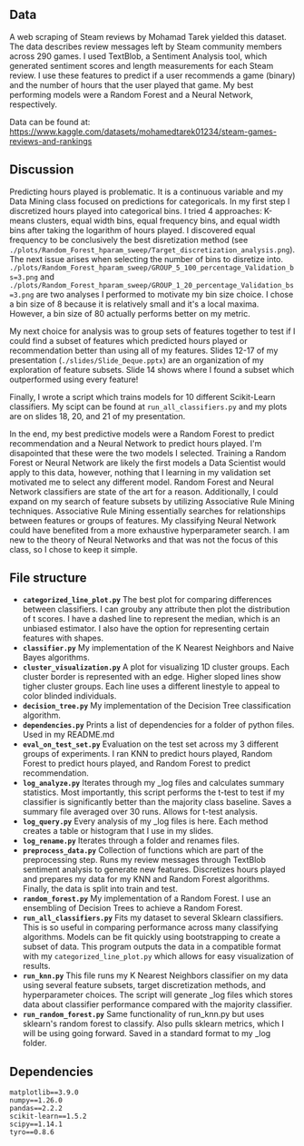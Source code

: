 
## Data

A web scraping of Steam reviews by Mohamad Tarek yielded this dataset. The data describes review messages left by
Steam community members across 290 games. I used TextBlob, a Sentiment Analysis tool, which generated sentiment scores and length measurements for each Steam review. I use these features to predict if a user recommends a game (binary) and
the number of hours that the user played that game. My best performing models were a Random Forest and a Neural Network, respectively.

Data can be found at:
https://www.kaggle.com/datasets/mohamedtarek01234/steam-games-reviews-and-rankings 

    
## Discussion

Predicting hours played is problematic. It is a continuous variable and my Data Mining class focused on predictions
for categoricals. In my first step I discretized hours played into categorical bins. I tried 4 approaches: K-means
clusters, equal width bins, equal frequency bins, and equal width bins after taking the logarithm of hours played. 
I discovered equal frequency to be conclusively the best disretization method (see `./plots/Random_Forest_hparam_sweep/Target_discretization_analysis.png`). The next issue arises when selecting the number of bins to disretize into. `./plots/Random_Forest_hparam_sweep/GROUP_5_100_percentage_Validation_bs=3.png` and `./plots/Random_Forest_hparam_sweep/GROUP_1_20_percentage_Validation_bs=3.png` are two analyses I performed to motivate my bin size choice. I chose a bin size of 8 because it is relatively small and it's a local maxima. However, a bin size of 80 actually performs better on my metric. 

My next choice for analysis was to group sets of features together to test if I could find a subset of features which predicted hours played or recommendation better than using all of my features. Slides 12-17 of my presentation (`./slides/Slide_Deque.pptx`) are an organization of my exploration of feature subsets. Slide 14 shows where I found a subset which outperformed using every feature!

Finally, I wrote a script which trains models for 10 different Scikit-Learn classifiers. My scipt can be found at `run_all_classifiers.py` and my plots are on slides 18, 20, and 21 of my presentation. 

In the end, my best predictive models were a Random Forest to predict recommendation and a Neural Network to predict hours played. I'm disapointed that these were the two models I selected. Training a Random Forest or Neural Network are likely the first models a Data Scientist would apply to this data, however, nothing that I learning in my validation set motivated me to select any different model. Random Forest and Neural Network classifiers are state of the art for a reason. Additionally, I could expand on my search of feature subsets by utilizing Associative Rule Mining techniques. Associative Rule Mining essentially searches for relationships between features or groups of features. My classifying Neural Network could have benefited from a more exhaustive hyperparameter search. I am new to the theory of Neural Networks and that was not the focus of this class, so I chose to keep it simple. 


## File structure

- **`categorized_line_plot.py`**
    The best plot for comparing differences between classifiers. I can grouby any attribute then plot
    the distribution of t scores. I have a dashed line to represent the median, which is an unbiased
    estimator. I also have the option for representing certain features with shapes. 
- **`classifier.py`**
    My implementation of the K Nearest Neighbors and Naive Bayes algorithms.
- **`cluster_visualization.py`**
    A plot for visualizing 1D cluster groups. Each cluster border is represented with an edge. Higher
    sloped lines show tigher cluster groups. Each line uses a different linestyle to appeal to color
    blinded individuals.
- **`decision_tree.py`**
    My implementation of the Decision Tree classification algorithm.
- **`dependencies.py`**
    Prints a list of dependencies for a folder of python files. Used in my README.md
- **`eval_on_test_set.py`**
    Evaluation on the test set across my 3 different groups of experiments. I ran KNN to predict hours played,
    Random Forest to predict hours played, and Random Forest to predict recommendation.
- **`log_analyze.py`**
    Iterates through my _log files and calculates summary statistics. Most importantly, this script
    performs the t-test to test if my classifier is significantly better than the majority class
    baseline. Saves a summary file averaged over 30 runs. Allows for t-test analysis. 
- **`log_query.py`**
    Every analysis of my _log files is here. Each method creates a table or histogram that I use
    in my slides. 
- **`log_rename.py`**
    Iterates through a folder and renames files. 
- **`preprocess_data.py`**
    Collection of functions which are part of the preprocessing step. Runs my review messages through 
    TextBlob sentiment analysis to generate new features. Discretizes hours played and prepares my data
    for my KNN and Random Forest algorithms. Finally, the data is split into train and test. 
- **`random_forest.py`**
    My implementation of a Random Forest. I use an ensembling of Decision Trees to achieve a Random Forest. 
- **`run_all_classifiers.py`**
    Fits my dataset to several Sklearn classifiers. This is so useful in comparing performance across 
    many classifying algorithms. Models can be fit quickly using bootstrapping to create a subset of data. 
    This program outputs the data in a compatible format with my `categorized_line_plot.py` which allows 
    for easy visualization of results.     
- **`run_knn.py`** 
    This file runs my K Nearest Neighbors classifier on my data using
    several feature subsets, target discretization methods, and hyperparameter choices. 
    The script will generate _log files which stores data about classifier performance compared
    with the majority classifier.
- **`run_random_forest.py`**
    Same functionality of run_knn.py but uses sklearn's random forest to classify. 
    Also pulls sklearn metrics, which I will be using going forward. Saved in a standard format
    to my _log folder.


## Dependencies
    matplotlib==3.9.0
    numpy==1.26.0
    pandas==2.2.2
    scikit-learn==1.5.2
    scipy==1.14.1
    tyro==0.8.6

